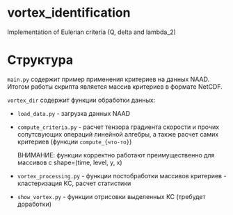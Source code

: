 # vortex_identification
Implementation of Eulerian criteria (Q, delta and lambda_2)

# Структура
`main.py` содержит пример применения критериев на данных NAAD. Итогом работы скрипта является массив критериев в формате NetCDF.


`vortex_dir` содержит функции обработки данных:
- `load_data.py` - загрузка данных NAAD
- `compute_criteria.py` - расчет тензора градиента скорости и прочих сопутсвующих операций линейной алгебры, а также расчет самих критериев (функции `compute_{что-то}`)

  ВНИМАНИЕ: функции корректно работают преимущественно для массивов с shape=(time, level, y, x)

- `vortex_processing.py` - функции постобработки массивов критериев - кластеризация КС, расчет статистики
- `show_vortex.py` - функции отрисовки выделенных КС (требудет доработки)
